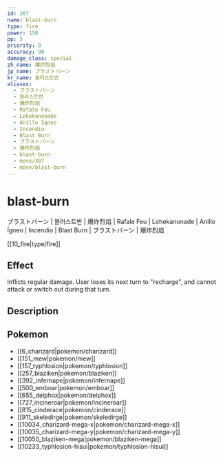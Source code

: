 ```yaml
---
id: 307
name: blast-burn
type: fire
power: 150
pp: 5
priority: 0
accuracy: 90
damage_class: special
zh_name: 爆炸烈焰
jp_name: ブラストバーン
kr_name: 블러스트번
aliases:
  - ブラストバーン
  - 블러스트번
  - 爆炸烈焰
  - Rafale Feu
  - Lohekanonade
  - Anillo Ígneo
  - Incendio
  - Blast Burn
  - ブラストバーン
  - 爆炸烈焰
  - blast-burn
  - move/307
  - move/blast-burn
---
```

# blast-burn
    
ブラストバーン | 블러스트번 | 爆炸烈焰 | Rafale Feu | Lohekanonade | Anillo Ígneo | Incendio | Blast Burn | ブラストバーン | 爆炸烈焰

[[10_fire|type/fire]]

## Effect

Inflicts regular damage.  User loses its next turn to "recharge", and cannot attack or switch out during that turn.

## Description



## Pokemon

- [[6_charizard|pokemon/charizard]]
- [[151_mew|pokemon/mew]]
- [[157_typhlosion|pokemon/typhlosion]]
- [[257_blaziken|pokemon/blaziken]]
- [[392_infernape|pokemon/infernape]]
- [[500_emboar|pokemon/emboar]]
- [[655_delphox|pokemon/delphox]]
- [[727_incineroar|pokemon/incineroar]]
- [[815_cinderace|pokemon/cinderace]]
- [[911_skeledirge|pokemon/skeledirge]]
- [[10034_charizard-mega-x|pokemon/charizard-mega-x]]
- [[10035_charizard-mega-y|pokemon/charizard-mega-y]]
- [[10050_blaziken-mega|pokemon/blaziken-mega]]
- [[10233_typhlosion-hisui|pokemon/typhlosion-hisui]]

